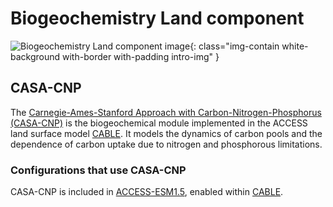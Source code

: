 
#  Biogeochemistry Land component

![Biogeochemistry Land component image](/assets/component-logos/component-maps/bgc-land-component-map.png){: class="img-contain white-background with-border with-padding intro-img" }

## CASA-CNP

The [Carnegie-Ames-Stanford Approach with Carbon-Nitrogen-Phosphorus (CASA-CNP)](https://carbonwaterobservatory.csiro.au/casa.html) is the biogeochemical module implemented in the ACCESS land surface model [CABLE](/models/model_components/land#cable). It models the dynamics of carbon pools and the dependence of carbon uptake due to nitrogen and phosphorous limitations.  

### Configurations that use CASA-CNP

CASA-CNP is included in [ACCESS-ESM1.5](/models/configurations/access-esm), enabled within [CABLE](/models/model_components/land#cable).


